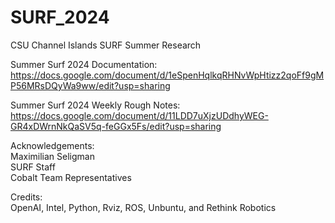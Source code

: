 # SURF_2024
CSU Channel Islands SURF Summer Research

Summer Surf 2024 Documentation: <br>
https://docs.google.com/document/d/1eSpenHqlkqRHNvWpHtizz2qoFf9gMP56MRsDQyWa9ww/edit?usp=sharing 

Summer Surf 2024 Weekly Rough Notes: <br>
https://docs.google.com/document/d/11LDD7uXjzUDdhyWEG-GR4xDWrnNkQaSV5q-feGGx5Fs/edit?usp=sharing 

Acknowledgements: <br>
Maximilian Seligman <br>
SURF Staff <br>
Cobalt Team Representatives <br>

Credits: <br>
OpenAI, Intel, Python, Rviz, ROS, Unbuntu, and Rethink Robotics
